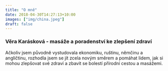 ```yaml
---
title: "O mně"
date: 2018-04-30T14:27:13+10:00
images: ["img/china.jpeg"]
draft: false
---
```

### Věra Karásková - masáže a poradenství ke zlepšení zdraví

Ačkoliv jsem původně vystudovala ekonomiku, ruštinu, němčinu a angličtinu, rozhodla jsem se jít zcela novým směrem a pomáhat lidem, jak si mohou zlepšovat své zdraví a zbavit se bolestí přírodní cestou a masážemi.
